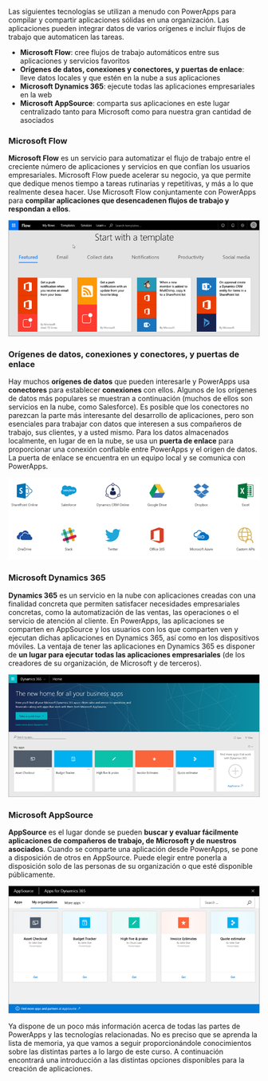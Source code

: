 Las siguientes tecnologías se utilizan a menudo con PowerApps para compilar y compartir aplicaciones sólidas en una organización. Las aplicaciones pueden integrar datos de varios orígenes e incluir flujos de trabajo que automaticen las tareas. 

* **Microsoft Flow**: cree flujos de trabajo automáticos entre sus aplicaciones y servicios favoritos
* **Orígenes de datos, conexiones y conectores, y puertas de enlace**: lleve datos locales y que estén en la nube a sus aplicaciones
* **Microsoft Dynamics 365**: ejecute todas las aplicaciones empresariales en la web
* **Microsoft AppSource**: comparta sus aplicaciones en este lugar centralizado tanto para Microsoft como para nuestra gran cantidad de asociados

### <a name="microsoft-flow"></a>Microsoft Flow
**Microsoft Flow** es un servicio para automatizar el flujo de trabajo entre el creciente número de aplicaciones y servicios en que confían los usuarios empresariales. Microsoft Flow puede acelerar su negocio, ya que permite que dedique menos tiempo a tareas rutinarias y repetitivas, y más a lo que realmente desea hacer. Use Microsoft Flow conjuntamente con PowerApps para **compilar aplicaciones que desencadenen flujos de trabajo y respondan a ellos**.

![Microsoft Flow](./media/learning-powerapps-parts/powerapps-flow.png)

### <a name="data-sources-connections-and-connectors-and-gateways"></a>Orígenes de datos, conexiones y conectores, y puertas de enlace
Hay muchos **orígenes de datos** que pueden interesarle y PowerApps usa **conectores** para establecer **conexiones** con ellos. Algunos de los orígenes de datos más populares se muestran a continuación (muchos de ellos son servicios en la nube, como Salesforce). Es posible que los conectores no parezcan la parte más interesante del desarrollo de aplicaciones, pero son esenciales para trabajar con datos que interesen a sus compañeros de trabajo, sus clientes, y a usted mismo. Para los datos almacenados localmente, en lugar de en la nube, se usa un **puerta de enlace** para proporcionar una conexión confiable entre PowerApps y el origen de datos. La puerta de enlace se encuentra en un equipo local y se comunica con PowerApps.

![Conectores y orígenes de datos de PowerApps](./media/learning-powerapps-parts/powerapps-data.png)

### <a name="microsoft-dynamics-365"></a>Microsoft Dynamics 365
**Dynamics 365** es un servicio en la nube con aplicaciones creadas con una finalidad concreta que permiten satisfacer necesidades empresariales concretas, como la automatización de las ventas, las operaciones o el servicio de atención al cliente. En PowerApps, las aplicaciones se comparten en AppSource y los usuarios con los que comparten ven y ejecutan dichas aplicaciones en Dynamics 365, así como en los dispositivos móviles. La ventaja de tener las aplicaciones en Dynamics 365 es disponer de **un lugar para ejecutar todas las aplicaciones empresariales** (de los creadores de su organización, de Microsoft y de terceros).

![Microsoft Dynamics 365](./media/learning-powerapps-parts/powerapps-dynamics.png)

### <a name="microsoft-appsource"></a>Microsoft AppSource
**AppSource** es el lugar donde se pueden **buscar y evaluar fácilmente aplicaciones de compañeros de trabajo, de Microsoft y de nuestros asociados**. Cuando se comparte una aplicación desde PowerApps, se pone a disposición de otros en AppSource. Puede elegir entre ponerla a disposición solo de las personas de su organización o que esté disponible públicamente.

![Microsoft AppSource](./media/learning-powerapps-parts/powerapps-appsource.png)

Ya dispone de un poco más información acerca de todas las partes de PowerApps y las tecnologías relacionadas. No es preciso que se aprenda la lista de memoria, ya que vamos a seguir proporcionándole conocimientos sobre las distintas partes a lo largo de este curso. A continuación encontrará una introducción a las distintas opciones disponibles para la creación de aplicaciones.

